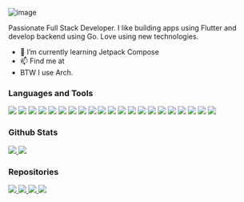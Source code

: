 ![image](https://user-images.githubusercontent.com/45752299/136669414-dc592a7e-eef5-45d9-9e1f-a162c74c4986.png)

Passionate Full Stack Developer. I like building apps using Flutter and develop backend using Go. Love using new technologies.

- 🌱 I’m currently learning Jetpack Compose
- 📫 Find me at [<img src = "https://cdn-icons-png.flaticon.com/512/174/174857.png" width = "15px" height = "15px">](https://www.linkedin.com/in/aman-sinha-b242531b8)
- BTW I use Arch.

### Languages and Tools
![](https://img.shields.io/badge/OS-Archlinux-informational?style=for-the-badge&logo=Archlinux&logoColor=white&color=2bbc8a)
![](https://img.shields.io/badge/Code-Dart-informational?style=for-the-badge&logo=dart&logoColor=white&color=2bbc8a)
![](https://img.shields.io/badge/Code-Go-informational?style=for-the-badge&logo=go&logoColor=white&color=2bbc8a)
![](https://img.shields.io/badge/Code-Rust-informational?style=for-the-badge&logo=rust&logoColor=white&color=2bbc8a)
![](https://img.shields.io/badge/Code-Kotlin-informational?style=for-the-badge&logo=kotlin&logoColor=white&color=2bbc8a)
![](https://img.shields.io/badge/Code-Python-informational?style=for-the-badge&logo=python&logoColor=white&color=2bbc8a)
![](https://img.shields.io/badge/Code-Javascript-informational?style=for-the-badge&logo=javascript&logoColor=white&color=2bbc8a)
![](https://img.shields.io/badge/Code-Typescript-informational?style=for-the-badge&logo=typescript&logoColor=white&color=2bbc8a)
![](https://img.shields.io/badge/Framework-Flutter-informational?style=for-the-badge&logo=flutter&logoColor=white&color=2bbc8a)
![](https://img.shields.io/badge/Framework-Fiber-informational?style=for-the-badge&logo=go&logoColor=white&color=2bbc8a)
![](https://img.shields.io/badge/Framework-Actix-informational?style=for-the-badge&logo=rust&logoColor=white&color=2bbc8a)
![](https://img.shields.io/badge/Framework-Node.JS-informational?style=for-the-badge&logo=node.js&logoColor=white&color=2bbc8a)
![](https://img.shields.io/badge/Framework-Spring-informational?style=for-the-badge&logo=spring&logoColor=white&color=2bbc8a)
![](https://img.shields.io/badge/Shell-Bash-informational?style=for-the-badge&logo=gnubash&logoColor=white&color=2bbc8a)
![](https://img.shields.io/badge/Tools-Kubernetes-informational?style=for-the-badge&logo=kubernetes&logoColor=white&color=2bbc8a)
![](https://img.shields.io/badge/Tools-Docker-informational?style=for-the-badge&logo=docker&logoColor=white&color=2bbc8a)
![](https://img.shields.io/badge/Tools-Nginx-informational?style=for-the-badge&logo=nginx&logoColor=white&color=2bbc8a)
![](https://img.shields.io/badge/Tools-Figma-informational?style=for-the-badge&logo=figma&logoColor=white&color=2bbc8a)
![](https://img.shields.io/badge/Database-MongoDB-informational?style=for-the-badge&logo=mongodb&logoColor=white&color=2bbc8a)
![](https://img.shields.io/badge/Database-Redis-informational?style=for-the-badge&logo=redis&logoColor=white&color=2bbc8a)
![](https://img.shields.io/badge/Cloud-AWS-informational?style=for-the-badge&logo=amazonaws&logoColor=white&color=2bbc8a)

### Github Stats

<a href = "https://github.com/Perniciosius">
<img src = "https://github-readme-stats.vercel.app/api?username=Perniciosius&count_private=true&show_icons=true&theme=algolia&border_radius=15"></img>
</a>
<a href = "https://github.com/Perniciosius">
<img src = "https://github-readme-stats.vercel.app/api/top-langs/?username=Perniciosius&langs_count=8&layout=compact&theme=algolia&border_radius=15&hide=Javascript, Jupyter Notebook, html"></img>
</a>


### Repositories

<a href = "https://github.com/Perniciosius/codeit">
<img src = "https://github-readme-stats.vercel.app/api/pin/?username=Perniciosius&repo=codeit&theme=algolia&border_radius=15"></img>
</a>
<a href = "https://github.com/Perniciosius/Todo_Jetpack_Compose">
<img src = "https://github-readme-stats.vercel.app/api/pin/?username=Perniciosius&repo=Todo_Jetpack_Compose&theme=algolia&border_radius=15"></img>
</a>
<a href = "https://github.com/Perniciosius/dotslash">
<img src = "https://github-readme-stats.vercel.app/api/pin/?username=Perniciosius&repo=Todo&theme=algolia&border_radius=15"></img>
</a>
<a href = "https://github.com/Perniciosius/weather">
<img src = "https://github-readme-stats.vercel.app/api/pin/?username=Perniciosius&repo=weather&theme=algolia&border_radius=15"></img>
</a>
